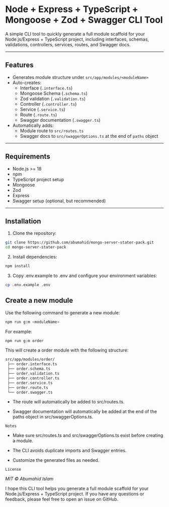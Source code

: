 # Node + Express + TypeScript + Mongoose + Zod + Swagger CLI Tool

A simple CLI tool to quickly generate a full module scaffold for your Node.js/Express + TypeScript project, including interfaces, schemas, validations, controllers, services, routes, and Swagger docs.

---

## Features

- Generates module structure under `src/app/modules/<moduleName>`
- Auto-creates:
  - Interface (`.interface.ts`)
  - Mongoose Schema (`.schema.ts`)
  - Zod validation (`.validation.ts`)
  - Controller (`.controller.ts`)
  - Service (`.service.ts`)
  - Route (`.route.ts`)
  - Swagger documentation (`.swagger.ts`)
- Automatically adds:
  - Module route to `src/routes.ts`
  - Swagger docs to `src/swaggerOptions.ts` at the end of `paths` object

---

## Requirements

- Node.js >= 18
- npm
- TypeScript project setup
- Mongoose
- Zod
- Express
- Swagger setup (optional, but recommended)

---

## Installation

1. Clone the repository:

```bash
git clone https://github.com/abumahid/mongo-server-stater-pack.git
cd mongo-server-stater-pack
```

2. Install dependencies:

```bash
npm install
```

3. Copy .env.example to .env and configure your environment variables:
```bash
cp .env.example .env
```

## Create a new module

Use the following command to generate a new module:

```bash
npm run g:m <moduleName>
```

For example:
```bash
npm run g:m order
```

This will create a order module with the following structure:

```bash
src/app/modules/order/
 ├── order.interface.ts
 ├── order.schema.ts
 ├── order.validation.ts
 ├── order.controller.ts
 ├── order.service.ts
 ├── order.route.ts
 └── order.swagger.ts
```

- The route will automatically be added to src/routes.ts.

- Swagger documentation will automatically be added at the end of the paths object in src/swaggerOptions.ts.

`Notes`

- Make sure src/routes.ts and src/swaggerOptions.ts exist before creating a module.

- The CLI avoids duplicate imports and Swagger entries.

- Customize the generated files as needed.

`License`

*MIT © Abumahid Islam*

I hope this CLI tool helps you generate a full module scaffold for your Node.js/Express + TypeScript project. If you have any questions or feedback, please feel free to open an issue on GitHub.
